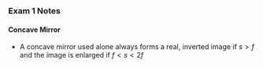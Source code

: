### Exam 1 Notes

#### Concave Mirror

* A concave mirror used alone always forms a real, inverted image if $s > f$ and the image is enlarged if $f < s < 2f$
